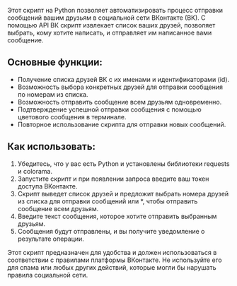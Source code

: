 Этот скрипт на Python позволяет автоматизировать процесс отправки сообщений вашим друзьям в социальной сети ВКонтакте (ВК). С помощью API ВК скрипт извлекает список ваших друзей, позволяет выбрать, кому хотите написать, и отправляет им написанное вами сообщение.

## Основные функции:

- Получение списка друзей ВК с их именами и идентификаторами (id).
- Возможность выбора конкретных друзей для отправки сообщения по номерам из списка.
- Возможность отправить сообщение всем друзьям одновременно.
- Подтверждение успешной отправки сообщения с помощью цветового сообщения в терминале.
- Повторное использование скрипта для отправки новых сообщений.

## Как использовать:

1. Убедитесь, что у вас есть Python и установлены библиотеки requests и colorama.
2. Запустите скрипт и при появлении запроса введите ваш токен доступа ВКонтакте.
3. Скрипт выведет список друзей и предложит выбрать номера друзей из списка для отправки сообщений или *, чтобы отправить сообщение всем друзьям.
4. Введите текст сообщения, которое хотите отправить выбранным друзьям.
5. Сообщения будут отправлены, и вы получите уведомление о результате операции.

Этот скрипт предназначен для удобства и должен использоваться в соответствии с правилами платформы ВКонтакте. Не используйте его для спама или любых других действий, которые могли бы нарушать правила социальной сети.
